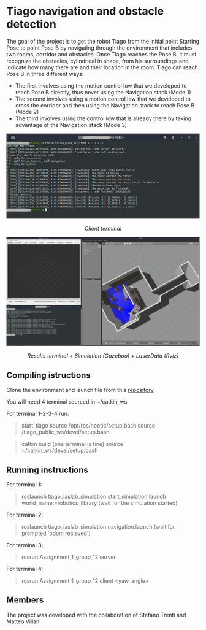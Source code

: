 # Tiago navigation and obstacle detection

The goal of the project is to get the robot Tiago from the initial point Starting Pose to point Pose B by navigating through the environment that includes two rooms, corridor and obstacles. Once Tiago reaches the Pose B, it must recognize the obstacles, cylindrical in shape, from his surroundings and indicate how many there are and their location in the room.
Tiago can reach Pose B in three different ways:
 - The first involves using the motion control low that we developed to reach Pose B directly, thus never using the Navigation stack (Mode 1)
- The second involves using a motion control low that we developed to cross the corridor and then using the Navigation stack to reach Pose B (Mode 2)
- The third involves using the control low that is already there by taking advantage of the Navigation stack (Mode 3)

<div align="center">
  <img src="media/client.png" alt="Client terminal" title="Client terminal" />
  <p><em>Client terminal</em></p>
</div>

<div align="center">
  <img src="media/result.png" alt="Results terminal + Simulation (Gazeboo) + LaserData (Rviz)" title="Results terminal + Simulation (Gazeboo) + LaserData (Rviz)" />
  <p><em>Results terminal + Simulation (Gazeboo) + LaserData (Rviz)</em></p>
</div>

## Compiling istructions
Clone the environment and launch file from this [repository](https://github.com/PieroSimonet/tiago_iaslab_simulation.git)

You will need 4 terminal sourced in ~/catkin_ws

For terminal 1-2-3-4 run:

> start_tiago
> source /opt/ros/noetic/setup.bash 
> source /tiago_public_ws/devel/setup.bash

> catkin build  (one terminal is fine)
> source ~/catkin_ws/devel/setup.bash

## Running instructions

For terminal 1:
> roslaunch tiago_iaslab_simulation start_simulation.launch world_name:=robotics_library
(wait for the simulation started)

For terminal 2:
> roslaunch tiago_iaslab_simulation navigation.launch
(wait for prompted 'odom recieved')

For terminal 3:
> rosrun Assignment_1_group_12 server

For terminal 4:
> rosrun Assignment_1_group_12 client <x> <y> <yaw_angle>

## Members
The project was developed with the collaboration of Stefano Trenti and Matteo Villani
